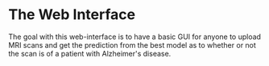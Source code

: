 # The Web Interface

The goal with this web-interface is to have a basic GUI for anyone to upload MRI scans and get the prediction from the best model as to whether or not the scan is of a patient with Alzheimer's disease. 
